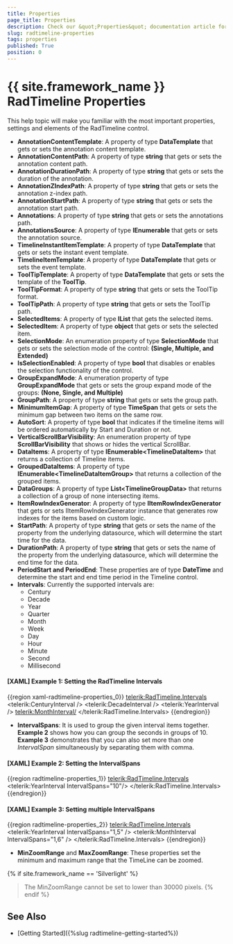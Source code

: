 ```yaml
---
title: Properties
page_title: Properties
description: Check our &quot;Properties&quot; documentation article for the RadTimeline {{ site.framework_name }} control.
slug: radtimeline-properties
tags: properties
published: True
position: 0
---
```


# {{ site.framework_name }} RadTimeline Properties

This help topic will make you familiar with the most important properties, settings and elements of the RadTimeline control.


* __AnnotationContentTemplate__: A property of type __DataTemplate__ that gets or sets the annotation content template.
* __AnnotationContentPath__: A property of type __string__ that gets or sets the annotation content path.
* __AnnotationDurationPath__: A property of type __string__ that gets or sets the duration of the annotation.
* __AnnotationZIndexPath__: A property of type __string__ that gets or sets the annotation z-index path.
* __AnnotationStartPath__: A property of type __string__ that gets or sets the annotation start path.
* __Annotations__: A property of type __string__ that gets or sets the annotations path.
* __AnnotationsSource__: A property of type __IEnumerable__ that gets or sets the annotation source.
* __TimelineInstantItemTemplate__: A property of type __DataTemplate__ that gets or sets the instant event template.
* __TimelineItemTemplate__: A property of type __DataTemplate__ that gets or sets the event template.
* __ToolTipTemplate__: A property of type __DataTemplate__ that gets or sets the template of the __ToolTip__.
* __ToolTipFormat__: A property of type __string__ that gets or sets the ToolTip format.
* __ToolTipPath__: A property of type __string__ that gets or sets the ToolTip path.
* __SelectedItems__: A property of type __IList__ that gets the selected items.
* __SelectedItem__: A property of type __object__ that gets or sets the selected item.
* __SelectionMode__: An enumeration property of type __SelectionMode__ that gets or sets the selection mode of the control: __(Single, Multiple, and Extended)__
* __IsSelectionEnabled__: A property of type __bool__ that disables or enables the selection functionality of the control.
* __GroupExpandMode__: A enumeration property of type __GroupExpandMode__ that gets or sets the group expand mode of the groups: __(None, Single, and Multiple)__
* __GroupPath__: A property of type __string__ that gets or sets the group path.
* __MinimumItemGap__: A property of type __TimeSpan__ that gets or sets the minimum gap between two items on the same row.
* __AutoSort__: A property of type __bool__ that indicates if the timeline items will be ordered automatically by Start and Duration or not.
* __VerticalScrollBarVisibility__: An enumeration property of type __ScrollBarVisibility__ that shows or hides the vertical ScrollBar.
* __DataItems__: A property of type __IEnumerable\<TimelineDataItem\>__ that returns a collection of Timeline items.
* __GroupedDataItems__: A property of type __IEnumerable\<TimelineDataItemGroup\>__ that returns a collection of the grouped items.
* __DataGroups__: A property of type __List\<TimelineGroupData\>__ that returns a collection of a group of none intersecting items.
* __ItemRowIndexGenerator__: A property of type __IItemRowIndexGenerator__ that gets or sets IItemRowIndexGenerator instance that generates row indexes for the items based on custom logic.
* __StartPath__: A property of type __string__ that gets or sets the name of the property from the underlying datasource, which will determine the start time for the data.
* __DurationPath__: A property of type __string__ that gets or sets the name of the property from the underlying datasource, which will determine the end time for the data.
* __PeriodStart and PeriodEnd__: These properties are of type __DateTime__ and determine the start and end time period in the Timeline control.
* __Intervals__: Currently the supported intervals are:
	* Century
	* Decade
	* Year
	* Quarter
	* Month
	* Week
	* Day
	* Hour
	* Minute
	* Second
	* Millisecond
	
#### __[XAML] Example 1: Setting the RadTimeline Intervals__

{{region xaml-radtimeline-properties_0}}
	 <telerik:RadTimeline.Intervals>
	       <telerik:CenturyInterval />
	       <telerik:DecadeInterval />
	       <telerik:YearInterval />
	       <telerik:MonthInterval/>
	  </telerik:RadTimeline.Intervals>
{{endregion}}

* __IntervalSpans__:  It is used to group the given interval items together. __Example 2__ shows how you can group the seconds in groups of 10. __Example 3__ demonstrates that you can also set more than one *IntervalSpan* simultaneously by separating them with comma.
        
#### __[XAML] Example 2: Setting the IntervalSpans__

{{region radtimeline-properties_1}}
	<telerik:RadTimeline.Intervals>
	   <telerik:YearInterval IntervalSpans="10"/>
	</telerik:RadTimeline.Intervals>
{{endregion}}   

#### __[XAML] Example 3: Setting multiple IntervalSpans__

{{region radtimeline-properties_2}}
	<telerik:RadTimeline.Intervals>
	   <telerik:YearInterval IntervalSpans="1,5" />
	   <telerik:MonthInterval IntervalSpans="1,6" />
	</telerik:RadTimeline.Intervals>
{{endregion}}

* __MinZoomRange__ and __MaxZoomRange__: These properties set the minimum and maximum range that the TimeLine can be zoomed.

{% if site.framework_name == 'Silverlight' %}
> The MinZoomRange cannot be set to lower than 30000 pixels. 
{% endif %}

## See Also

* [Getting Started]({%slug radtimeline-getting-started%})